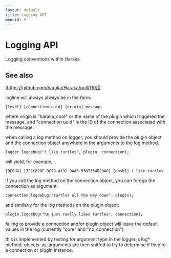 ```yaml
---
layout: default
title: Logging API
menuid: 9
---
```


Logging API
==================

Logging conventions within Haraka

See also
------------------
[https://github.com/haraka/Haraka/pull/119]()

logline will always always be in the form:

    [level] [connection uuid] [origin] message

where origin is "haraka\_core" or the name of the plugin which
triggered the message, and "connection uuid" is the ID of the
connection associated with the message.

when calling a log method on logger, you should provide the
plugin object and the connection object anywhere in the arguments
to the log method.

    logger.logdebug("i like turtles", plugin, connection);

will yield, for example,

    [DEBUG] [7F1C820F-DC79-4192-9AA6-5307354B20A6] [dnsbl] i like turtles

if you call the log method on the connection object, you can
forego the connection as argument:

    connection.logdebug("turtles all the way down", plugin);

and similarly for the log methods on the plugin object:

    plugin.logdebug("he just really likes turtles", connection);

failing to provide a connection and/or plugin object will leave
the default values in the log (currently "core" and
"no\_connection").

this is implemented by testing for argument type in
the logger.js log\* method. objects-as-arguments are then sniffed
to try to determine if they're a connection or plugin instance.



